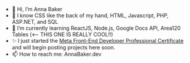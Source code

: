 - 👋 Hi, I’m Anna Baker
- 📖 I know CSS like the back of my hand, HTML, Javascript, PHP, ASP.NET, and SQL
- 🌱 I’m currently learning ReactJS, Node.js, Google Docs API, Area120 Tables (<-- THIS ONE IS REALLY COOL!!)
- ✨ I just started the [Meta Front-End Developer Professional Certificate](https://www.coursera.org/professional-certificates/meta-front-end-developer) and will begin posting projects here soon.
- 📫 How to reach me: AnnaBaker.dev

<!---
abaker93/abaker93 is a ✨ special ✨ repository because its `README.md` (this file) appears on your GitHub profile.
You can click the Preview link to take a look at your changes.
--->
